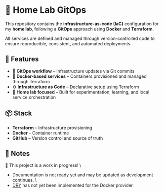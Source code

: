 # 🏡 Home Lab GitOps

This repository contains the **infrastructure-as-code (IaC)** configuration for my **home lab**, following a **GitOps** approach using **Docker** and **Terraform**.

All services are defined and managed through version-controlled code to ensure reproducible, consistent, and automated deployments.

## 🚀 Features

- 🔁 **GitOps workflow** – Infrastructure updates via Git commits
- 🐳 **Docker-based services** – Containers provisioned and managed through Terraform
- ⚙️ **Infrastructure as Code** – Declarative setup using Terraform
- 🧪 **Home lab focused** – Built for experimentation, learning, and local service orchestration

## 📦 Stack

- **Terraform** – Infrastructure provisioning
- **Docker** – Container runtime
- **GitHub** – Version control and source of truth

## 📝 Notes
🚧 This project is a work in progress!
\
- Documentation is not ready yet and may be updated as development continues.
\
- [DRY](https://en.wikipedia.org/wiki/Don%27t_repeat_yourself) has not yet been implemented for the Docker provider.

